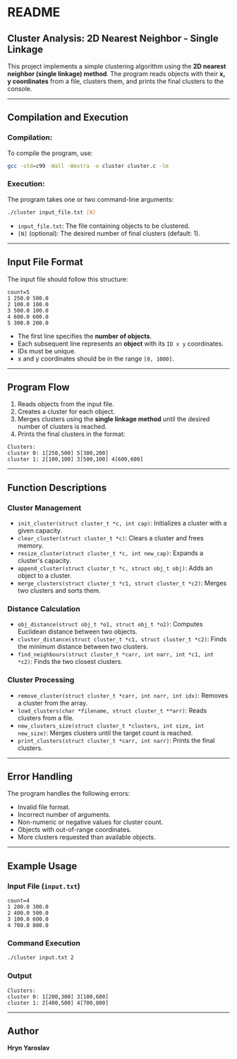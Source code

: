 # README

## Cluster Analysis: 2D Nearest Neighbor - Single Linkage

This project implements a simple clustering algorithm using the **2D nearest neighbor (single linkage) method**. The program reads objects with their **x, y coordinates** from a file, clusters them, and prints the final clusters to the console.

---

## Compilation and Execution

### Compilation:
To compile the program, use:
```sh
gcc -std=c99 -Wall -Wextra -o cluster cluster.c -lm
```

### Execution:
The program takes one or two command-line arguments:
```sh
./cluster input_file.txt [N]
```
- `input_file.txt`: The file containing objects to be clustered.
- `[N]` (optional): The desired number of final clusters (default: 1).

---

## Input File Format

The input file should follow this structure:
```
count=5
1 250.0 500.0
2 100.0 100.0
3 500.0 100.0
4 600.0 600.0
5 300.0 200.0
```
- The first line specifies the **number of objects**.
- Each subsequent line represents an **object** with its `ID x y` coordinates.
- IDs must be unique.
- x and y coordinates should be in the range `[0, 1000]`.

---

## Program Flow
1. Reads objects from the input file.
2. Creates a cluster for each object.
3. Merges clusters using the **single linkage method** until the desired number of clusters is reached.
4. Prints the final clusters in the format:
```
Clusters:
cluster 0: 1[250,500] 5[300,200]
cluster 1: 2[100,100] 3[500,100] 4[600,600]
```

---

## Function Descriptions

### **Cluster Management**
- `init_cluster(struct cluster_t *c, int cap)`: Initializes a cluster with a given capacity.
- `clear_cluster(struct cluster_t *c)`: Clears a cluster and frees memory.
- `resize_cluster(struct cluster_t *c, int new_cap)`: Expands a cluster's capacity.
- `append_cluster(struct cluster_t *c, struct obj_t obj)`: Adds an object to a cluster.
- `merge_clusters(struct cluster_t *c1, struct cluster_t *c2)`: Merges two clusters and sorts them.

### **Distance Calculation**
- `obj_distance(struct obj_t *o1, struct obj_t *o2)`: Computes Euclidean distance between two objects.
- `cluster_distance(struct cluster_t *c1, struct cluster_t *c2)`: Finds the minimum distance between two clusters.
- `find_neighbours(struct cluster_t *carr, int narr, int *c1, int *c2)`: Finds the two closest clusters.

### **Cluster Processing**
- `remove_cluster(struct cluster_t *carr, int narr, int idx)`: Removes a cluster from the array.
- `load_clusters(char *filename, struct cluster_t **arr)`: Reads clusters from a file.
- `new_clusters_size(struct cluster_t *clusters, int size, int new_size)`: Merges clusters until the target count is reached.
- `print_clusters(struct cluster_t *carr, int narr)`: Prints the final clusters.

---

## Error Handling
The program handles the following errors:
- Invalid file format.
- Incorrect number of arguments.
- Non-numeric or negative values for cluster count.
- Objects with out-of-range coordinates.
- More clusters requested than available objects.

---

## Example Usage
### Input File (`input.txt`)
```
count=4
1 200.0 300.0
2 400.0 500.0
3 100.0 600.0
4 700.0 800.0
```

### Command Execution
```sh
./cluster input.txt 2
```

### Output
```
Clusters:
cluster 0: 1[200,300] 3[100,600]
cluster 1: 2[400,500] 4[700,800]
```

---

## Author
**Hryn Yaroslav**

